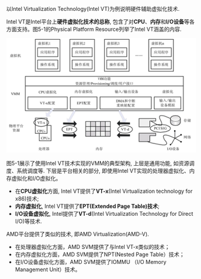 以Intel Virtualization Technology(Intel VT)为例说明硬件辅助虚拟化技术.

Intel VT是Intel平台上**硬件虚拟化技术的总称**, 包含了对**CPU**、**内存**和**I/O设备**等各方面支持。图5\-1的Physical Platform Resource列举了Intel VT涵盖的内容. 

![](./images/2019-07-01-17-59-30.png)

图5\-1展示了使用Intel VT技术实现的VMM的典型架构, 上层是通用功能, 如资源调度、系统调度等. 下层是平台相关的部分, 即使用Intel VT实现的处理器虚拟化、内存虚拟化和I/O虚拟化。

- 在**CPU虚拟化**方面, Intel VT提供了**VT\-x**(Intel Virtualization technology for x86)技术; 
- **内存虚拟化**, Intel VT提供了**EPT(Extended Page Table)技术**; 
- **I/O设备虚拟化**, Intel提供了**VT\-d**(Intel Virtualization Technology for Direct I/O)等技术.


AMD平台提供了类似的技术, 即AMD Virtualization(AMD\-V).

- 在处理器虚拟化方面，AMD SVM提供了与Intel VT-x类似的技术；
- 在内存虚拟化方面，AMD SVM提供了NPT(Nested Page Table）技术；
- 在I/O设备虚拟化方面，AMD SVM提供了IOMMU （I/O Memory Management Unit）技术。
